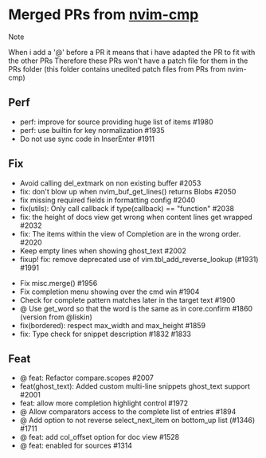 # Merged PRs from [nvim-cmp](https://github.com/hrsh7th/nvim-cmp)

> [!NOTE]
> When i add a '@' before a PR it means that i have adapted the PR to fit with the other PRs
> Therefore these PRs won't have a patch file for them in the PRs folder (this folder contains unedited patch files from PRs from nvim-cmp)

## Perf
- perf: improve for source providing huge list of items #1980
- perf: use builtin for key normalization #1935
- Do not use sync code in InserEnter #1911

## Fix
- Avoid calling del_extmark on non existing buffer #2053
- fix: don't blow up when nvim_buf_get_lines() returns Blobs #2050
- fix missing required fields in formatting config #2040 
- fix(utils): Only call callback if type(callback) == "function" #2038
- fix: the height of docs view get wrong when content lines get wrapped #2032
- fix: The items within the view of Completion are in the wrong order. #2020
- Keep empty lines when showing ghost_text #2002
- fixup! fix: remove deprecated use of vim.tbl_add_reverse_lookup (#1931) #1991
<!-- - @ Use keyword_pattern for is_symbol check #1975  -->
- Fix misc.merge() #1956
- Fix completion menu showing over the cmd win #1904
- Check for complete pattern matches later in the target text #1900
- @ Use get_word so that the word is the same as in core.confirm #1860 (version from @liskin)
- fix(bordered): respect max_width and max_height #1859
- fix: Type check for snippet description #1832 #1833

## Feat
- @ feat: Refactor compare.scopes #2007
- feat(ghost_text): Added custom multi-line snippets ghost_text support #2001
- feat: allow more completion highlight control #1972
- @ Allow comparators access to the complete list of entries #1894
- @ Add option to not reverse select_next_item on bottom_up list (#1346) #1711
- @ feat: add col_offset option for doc view #1528
- @ feat: enabled for sources #1314

